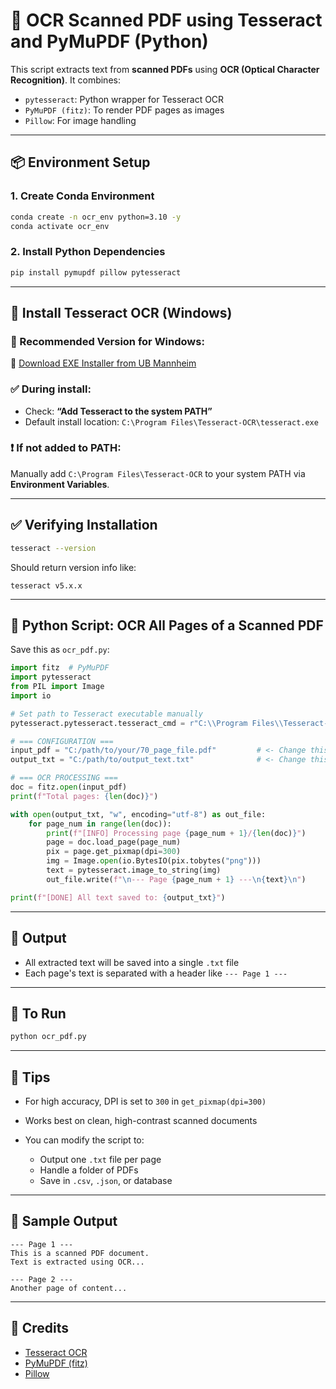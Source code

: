 # 🧐 OCR Scanned PDF using Tesseract and PyMuPDF (Python)

This script extracts text from **scanned PDFs** using **OCR (Optical Character Recognition)**. It combines:

* `pytesseract`: Python wrapper for Tesseract OCR
* `PyMuPDF (fitz)`: To render PDF pages as images
* `Pillow`: For image handling

---

## 📦 Environment Setup

### 1. Create Conda Environment

```bash
conda create -n ocr_env python=3.10 -y
conda activate ocr_env
```

### 2. Install Python Dependencies

```bash
pip install pymupdf pillow pytesseract
```

---

## 🔧 Install Tesseract OCR (Windows)

### 🔹 Recommended Version for Windows:

📅 [Download EXE Installer from UB Mannheim](https://github.com/UB-Mannheim/tesseract/wiki)



### ✅ During install:

* Check: **“Add Tesseract to the system PATH”**
* Default install location: `C:\Program Files\Tesseract-OCR\tesseract.exe`

### ❗ If not added to PATH:

Manually add `C:\Program Files\Tesseract-OCR` to your system PATH via **Environment Variables**.

---

## ✅ Verifying Installation

```bash
tesseract --version
```

Should return version info like:

```
tesseract v5.x.x
```

---

## 🧪 Python Script: OCR All Pages of a Scanned PDF

Save this as `ocr_pdf.py`:

```python
import fitz  # PyMuPDF
import pytesseract
from PIL import Image
import io

# Set path to Tesseract executable manually
pytesseract.pytesseract.tesseract_cmd = r"C:\\Program Files\\Tesseract-OCR\\tesseract.exe"

# === CONFIGURATION ===
input_pdf = "C:/path/to/your/70_page_file.pdf"         # <- Change this
output_txt = "C:/path/to/output_text.txt"              # <- Change this

# === OCR PROCESSING ===
doc = fitz.open(input_pdf)
print(f"Total pages: {len(doc)}")

with open(output_txt, "w", encoding="utf-8") as out_file:
    for page_num in range(len(doc)):
        print(f"[INFO] Processing page {page_num + 1}/{len(doc)}")
        page = doc.load_page(page_num)
        pix = page.get_pixmap(dpi=300)
        img = Image.open(io.BytesIO(pix.tobytes("png")))
        text = pytesseract.image_to_string(img)
        out_file.write(f"\n--- Page {page_num + 1} ---\n{text}\n")

print(f"[DONE] All text saved to: {output_txt}")
```

---

## 📂 Output

* All extracted text will be saved into a single `.txt` file
* Each page's text is separated with a header like `--- Page 1 ---`

---

## 🚀 To Run

```bash
python ocr_pdf.py
```

---

## 📌 Tips

* For high accuracy, DPI is set to `300` in `get_pixmap(dpi=300)`
* Works best on clean, high-contrast scanned documents
* You can modify the script to:

  * Output one `.txt` file per page
  * Handle a folder of PDFs
  * Save in `.csv`, `.json`, or database

---

## 🧪 Sample Output

```
--- Page 1 ---
This is a scanned PDF document.
Text is extracted using OCR...

--- Page 2 ---
Another page of content...
```

---

## 🧠 Credits

* [Tesseract OCR](https://github.com/tesseract-ocr/tesseract)
* [PyMuPDF (fitz)](https://pymupdf.readthedocs.io/)
* [Pillow](https://python-pillow.org/)
